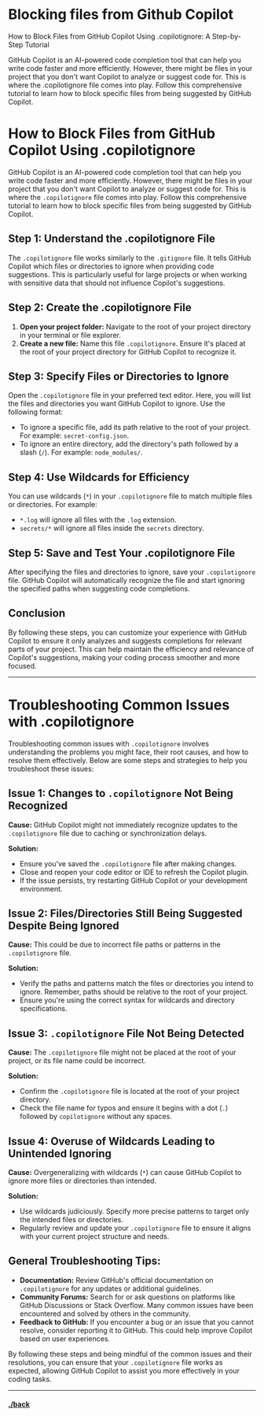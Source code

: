 # Blocking files from Github Copilot
How to Block Files from GitHub Copilot Using .copilotignore: A Step-by-Step Tutorial

GitHub Copilot is an AI-powered code completion tool that can help you write code faster and more efficiently. However, there might be files in your project that you don't want Copilot to analyze or suggest code for. This is where the .copilotignore file comes into play. Follow this comprehensive tutorial to learn how to block specific files from being suggested by GitHub Copilot.

# How to Block Files from GitHub Copilot Using .copilotignore

GitHub Copilot is an AI-powered code completion tool that can help you write code faster and more efficiently. However, there might be files in your project that you don't want Copilot to analyze or suggest code for. This is where the `.copilotignore` file comes into play. Follow this comprehensive tutorial to learn how to block specific files from being suggested by GitHub Copilot.

## Step 1: Understand the .copilotignore File

The `.copilotignore` file works similarly to the `.gitignore` file. It tells GitHub Copilot which files or directories to ignore when providing code suggestions. This is particularly useful for large projects or when working with sensitive data that should not influence Copilot's suggestions.

## Step 2: Create the .copilotignore File

1. **Open your project folder:** Navigate to the root of your project directory in your terminal or file explorer.
2. **Create a new file:** Name this file `.copilotignore`. Ensure it's placed at the root of your project directory for GitHub Copilot to recognize it.

## Step 3: Specify Files or Directories to Ignore

Open the `.copilotignore` file in your preferred text editor. Here, you will list the files and directories you want GitHub Copilot to ignore. Use the following format:

- To ignore a specific file, add its path relative to the root of your project. For example: `secret-config.json`.
- To ignore an entire directory, add the directory's path followed by a slash (`/`). For example: `node_modules/`.

## Step 4: Use Wildcards for Efficiency

You can use wildcards (`*`) in your `.copilotignore` file to match multiple files or directories. For example:

- `*.log` will ignore all files with the `.log` extension.
- `secrets/*` will ignore all files inside the `secrets` directory.

## Step 5: Save and Test Your .copilotignore File

After specifying the files and directories to ignore, save your `.copilotignore` file. GitHub Copilot will automatically recognize the file and start ignoring the specified paths when suggesting code completions.

## Conclusion

By following these steps, you can customize your experience with GitHub Copilot to ensure it only analyzes and suggests completions for relevant parts of your project. This can help maintain the efficiency and relevance of Copilot's suggestions, making your coding process smoother and more focused.

---

# Troubleshooting Common Issues with .copilotignore

Troubleshooting common issues with `.copilotignore` involves understanding the problems you might face, their root causes, and how to resolve them effectively. Below are some steps and strategies to help you troubleshoot these issues:

## Issue 1: Changes to `.copilotignore` Not Being Recognized

**Cause:** GitHub Copilot might not immediately recognize updates to the `.copilotignore` file due to caching or synchronization delays.

**Solution:**
- Ensure you've saved the `.copilotignore` file after making changes.
- Close and reopen your code editor or IDE to refresh the Copilot plugin.
- If the issue persists, try restarting GitHub Copilot or your development environment.

## Issue 2: Files/Directories Still Being Suggested Despite Being Ignored

**Cause:** This could be due to incorrect file paths or patterns in the `.copilotignore` file.

**Solution:**
- Verify the paths and patterns match the files or directories you intend to ignore. Remember, paths should be relative to the root of your project.
- Ensure you're using the correct syntax for wildcards and directory specifications.

## Issue 3: `.copilotignore` File Not Being Detected

**Cause:** The `.copilotignore` file might not be placed at the root of your project, or its file name could be incorrect.

**Solution:**
- Confirm the `.copilotignore` file is located at the root of your project directory.
- Check the file name for typos and ensure it begins with a dot (`.`) followed by `copilotignore` without any spaces.

## Issue 4: Overuse of Wildcards Leading to Unintended Ignoring

**Cause:** Overgeneralizing with wildcards (`*`) can cause GitHub Copilot to ignore more files or directories than intended.

**Solution:**
- Use wildcards judiciously. Specify more precise patterns to target only the intended files or directories.
- Regularly review and update your `.copilotignore` file to ensure it aligns with your current project structure and needs.

## General Troubleshooting Tips:

- **Documentation:** Review GitHub's official documentation on `.copilotignore` for any updates or additional guidelines.
- **Community Forums:** Search for or ask questions on platforms like GitHub Discussions or Stack Overflow. Many common issues have been encountered and solved by others in the community.
- **Feedback to GitHub:** If you encounter a bug or an issue that you cannot resolve, consider reporting it to GitHub. This could help improve Copilot based on user experiences.

By following these steps and being mindful of the common issues and their resolutions, you can ensure that your `.copilotignore` file works as expected, allowing GitHub Copilot to assist you more effectively in your coding tasks.


---

#### [./back](./README.md)

